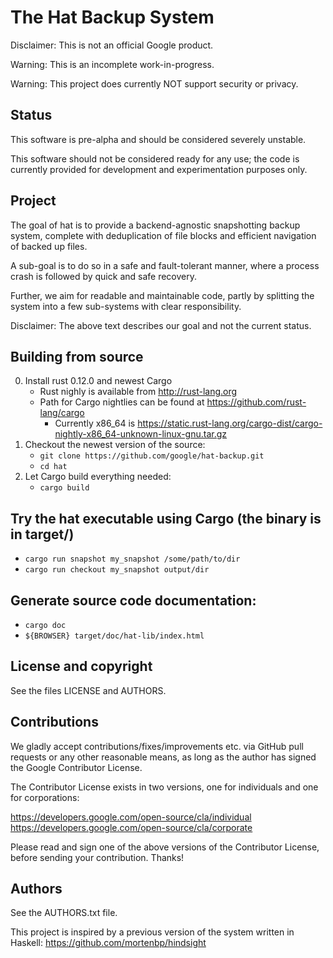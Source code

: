 # The Hat Backup System


Disclaimer: This is not an official Google product.

Warning: This is an incomplete work-in-progress.

Warning: This project does currently NOT support security or privacy.


## Status
This software is pre-alpha and should be considered severely unstable.

This software should not be considered ready for any use; the code is currently
provided for development and experimentation purposes only.


## Project
The goal of hat is to provide a backend-agnostic snapshotting backup system,
complete with deduplication of file blocks and efficient navigation of backed up
files.

A sub-goal is to do so in a safe and fault-tolerant manner, where a process
crash is followed by quick and safe recovery.

Further, we aim for readable and maintainable code, partly by splitting the
system into a few sub-systems with clear responsibility.


Disclaimer: The above text describes our goal and not the current status.


## Building from source
0. Install rust 0.12.0 and newest Cargo
   * Rust nighly is available from http://rust-lang.org
   * Path for Cargo nightlies can be found at https://github.com/rust-lang/cargo
     * Currently x86\_64 is https://static.rust-lang.org/cargo-dist/cargo-nightly-x86_64-unknown-linux-gnu.tar.gz
1. Checkout the newest version of the source:
   * `git clone https://github.com/google/hat-backup.git`
   * `cd hat`
2. Let Cargo build everything needed:
   * `cargo build`

## Try the hat executable using Cargo (the binary is in target/)
   * `cargo run snapshot my_snapshot /some/path/to/dir`
   * `cargo run checkout my_snapshot output/dir`

## Generate source code documentation:
   * `cargo doc`
   * `${BROWSER} target/doc/hat-lib/index.html`


## License and copyright
See the files LICENSE and AUTHORS.


## Contributions
We gladly accept contributions/fixes/improvements etc. via GitHub pull requests
or any other reasonable means, as long as the author has signed the Google
Contributor License.

The Contributor License exists in two versions, one for individuals and one for
corporations:

https://developers.google.com/open-source/cla/individual
https://developers.google.com/open-source/cla/corporate


Please read and sign one of the above versions of the Contributor License,
before sending your contribution. Thanks!


## Authors
See the AUTHORS.txt file.

This project is inspired by a previous version of the system written in Haskell:
https://github.com/mortenbp/hindsight
